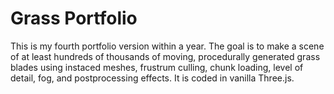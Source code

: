 # Grass Portfolio

This is my fourth portfolio version within a year. The goal is to make a scene of at least hundreds of thousands of moving, procedurally generated grass blades using instaced meshes, frustrum culling, chunk loading, level of detail, fog, and postprocessing effects. It is coded in vanilla Three.js.